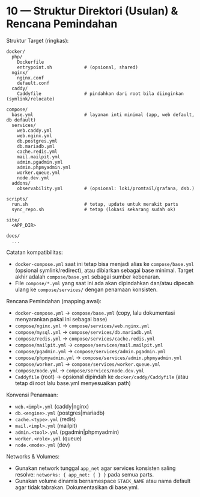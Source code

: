 # 10 — Struktur Direktori (Usulan) & Rencana Pemindahan

Struktur Target (ringkas):

```
docker/
  php/
    Dockerfile
    entrypoint.sh            # (opsional, shared)
  nginx/
    nginx.conf
    default.conf
  caddy/
    Caddyfile                # pindahkan dari root bila diinginkan (symlink/relocate)

compose/
  base.yml                   # layanan inti minimal (app, web default, db default)
  services/
    web.caddy.yml
    web.nginx.yml
    db.postgres.yml
    db.mariadb.yml
    cache.redis.yml
    mail.mailpit.yml
    admin.pgadmin.yml
    admin.phpmyadmin.yml
    worker.queue.yml
    node.dev.yml
  addons/
    observability.yml        # (opsional: loki/promtail/grafana, dsb.)

scripts/
  run.sh                     # tetap, update untuk merakit parts
  sync_repo.sh               # tetap (lokasi sekarang sudah ok)

site/
  <APP_DIR>

docs/
  ...
```

Catatan kompatibilitas:
- `docker-compose.yml` saat ini tetap bisa menjadi alias ke `compose/base.yml` (opsional symlink/redirect), atau dibiarkan sebagai base minimal. Target akhir adalah `compose/base.yml` sebagai sumber kebenaran.
- File `compose/*.yml` yang saat ini ada akan dipindahkan dan/atau dipecah ulang ke `compose/services/` dengan penamaan konsisten.

Rencana Pemindahan (mapping awal):
- `docker-compose.yml` → `compose/base.yml` (copy, lalu dokumentasi menyarankan pakai ini sebagai base)
- `compose/nginx.yml` → `compose/services/web.nginx.yml`
- `compose/mysql.yml` → `compose/services/db.mariadb.yml`
- `compose/redis.yml` → `compose/services/cache.redis.yml`
- `compose/mailpit.yml` → `compose/services/mail.mailpit.yml`
- `compose/pgadmin.yml` → `compose/services/admin.pgadmin.yml`
- `compose/phpmyadmin.yml` → `compose/services/admin.phpmyadmin.yml`
- `compose/worker.yml` → `compose/services/worker.queue.yml`
- `compose/node.yml` → `compose/services/node.dev.yml`
- `Caddyfile` (root) → opsional dipindah ke `docker/caddy/Caddyfile` (atau tetap di root lalu base.yml menyesuaikan path)

Konvensi Penamaan:
- `web.<impl>.yml` (caddy|nginx)
- `db.<engine>.yml` (postgres|mariadb)
- `cache.<type>.yml` (redis)
- `mail.<impl>.yml` (mailpit)
- `admin.<tool>.yml` (pgadmin|phpmyadmin)
- `worker.<role>.yml` (queue)
- `node.<mode>.yml` (dev)

Networks & Volumes:
- Gunakan network tunggal `app_net` agar services konsisten saling resolve: `networks: { app_net: { } }` pada semua parts.
- Gunakan volume dinamis bernamespace `STACK_NAME` atau nama default agar tidak tabrakan. Dokumentasikan di base.yml.

